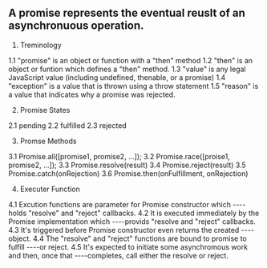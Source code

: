 ## A promise represents the eventual reuslt of an asynchronuous operation.

1. Treminology

1.1 "promise" is an object or function with a "then" method
1.2 "then" is an object or funtion which defines a "then" method.
1.3 "value" is any legal JavaScript value (including undefined, thenable, or a promise)
1.4 "exception" is a value that is thrown using a throw statement
1.5 "reason" is a value that indicates why a promise was rejected.

2. Promise States

2.1 pending
2.2 fulfilled
2.3 rejected

3. Promse Methods

3.1 Promise.all([promise1, promise2, ...]);
3.2 Promise.race([proise1, promise2, ...]);
3.3 Promise.resolve(result)
3.4 Promise.reject(result)
3.5 Promise.catch(onRejection)
3.6 Promise.then(onFulfillment, onRejection)

4. Executer Function

4.1 Excution functions are parameter for Promise constructor which
----holds "resolve" and "reject" callbacks.
4.2 It is executed immediately by the Promise implementation which
----provids "resolve and "reject" callbacks.
4.3 It's triggered before Promise constructor even returns the created
----object.
4.4 The "resolve" and "reject" functions are bound to promise to fulfill
----or reject.
4.5 It's expected to initiate some asynchromous work and then, once that
----completes, call either the resolve or reject.

